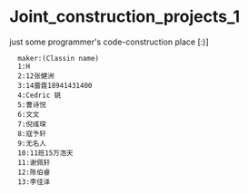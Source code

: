 # Joint_construction_projects_1
just some programmer's code-construction place [:)]
```
  maker:(Classin name)
  1:H
  2:12张健洲
  3:14雷霆18941431400
  4:Cedric 姚
  5:曹诗悦
  6:文文
  7:倪彧琛 
  8:寇予轩
  9:无名人
  10:11班15万浩天
  11:谢佩轩
  12:陈伯睿
  13:李佳泽
```
